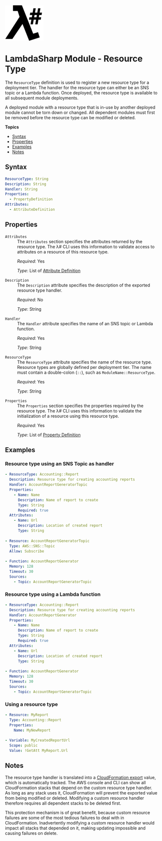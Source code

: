 ![λ#](LambdaSharp_v2_small.png)

# LambdaSharp Module - Resource Type

The `ResourceType` definition is used to register a new resource type for a deployment tier. The handler for the resource type can either be an SNS topic or a Lambda function. Once deployed, the resource type is available to all subsequent module deployments.

A deployed module with a resource type that is in-use by another deployed module cannot be torn down or changed. All dependent modules must first be removed before the resource type can be modified or deleted.

__Topics__
* [Syntax](#syntax)
* [Properties](#properties)
* [Examples](#examples)
* [Notes](#notes)

## Syntax

```yaml
ResourceType: String
Description: String
Handler: String
Properties:
  - PropertyDefinition
Attributes:
  - AttributeDefinition
```

## Properties

<dl>

<dt><code>Attributes</code></dt>
<dd>
The <code>Attributes</code> section specifies the attributes returned by the resource type. The λ# CLI uses this information to validate access to attributes on a resource of this resource type.

<i>Required</i>: Yes

<i>Type</i>: List of [Attribute Definition](Module-ResourceType-Attribute.md)
</dd>

<dt><code>Description</code></dt>
<dd>
The <code>Description</code> attribute specifies the description of the exported resource type handler.

<i>Required</i>: No

<i>Type</i>: String
</dd>

<dt><code>Handler</code></dt>
<dd>
The <code>Handler</code> attribute specifies the name of an SNS topic or Lambda function.

<i>Required</i>: Yes

<i>Type</i>: String
</dd>

<dt><code>ResourceType</code></dt>
<dd>
The <code>ResourceType</code> attribute specifies the name of the resource type. Resource types are globally defined per deployment tier. The name must contain a double-colon (<code>::</code>), such as <code>ModuleName::ResourceType</code>.

<i>Required</i>: Yes

<i>Type</i>: String
</dd>

<dt><code>Properties</code></dt>
<dd>
The <code>Properties</code> section specifies the properties required by the resource type. The λ# CLI uses this information to validate the initialization of a resource using this resource type.

<i>Required</i>: Yes

<i>Type</i>: List of [Property Definition](Module-ResourceType-Property.md)
</dd>

</dl>

## Examples

### Resource type using an SNS Topic as handler

```yaml
- ResourceType: Accounting::Report
  Description: Resource type for creating accounting reports
  Handler: AccountReportGeneratorTopic
  Properties:
    - Name: Name
      Description: Name of report to create
      Type: String
      Required: true
  Attributes:
    - Name: Url
      Description: Location of created report
      Type: String

- Resource: AccountReportGeneratorTopic
  Type: AWS::SNS::Topic
  Allow: Subscribe

- Function: AccountReportGenerator
  Memory: 128
  Timeout: 30
  Sources:
    - Topic: AccountReportGeneratorTopic
```

### Resource type using a Lambda function

```yaml
- ResourceType: Accounting::Report
  Description: Resource type for creating accounting reports
  Handler: AccountReportGenerator
  Properties:
    - Name: Name
      Description: Name of report to create
      Type: String
      Required: true
  Attributes:
    - Name: Url
      Description: Location of created report
      Type: String

- Function: AccountReportGenerator
  Memory: 128
  Timeout: 30
  Sources:
    - Topic: AccountReportGeneratorTopic
```

### Using a resource type

```yaml
- Resource: MyReport
  Type: Accounting::Report
  Properties:
    Name: MyNewReport

- Variable: MyCreatedReportUrl
  Scope: public
  Value: !GetAtt MyReport.Url
```

## Notes

The resource type handler is translated into a [CloudFormation export](https://docs.aws.amazon.com/AWSCloudFormation/latest/UserGuide/using-cfn-stack-exports.html) value, which is automatically tracked. The AWS console and CLI can show all CloudFormation stacks that depend on the custom resource type handler. As long as any stack uses it, CloudFormation will prevent the exported value from being modified or deleted. Modifying a custom resource handler therefore requires all dependent stacks to be deleted first.

This protection mechanism is of great benefit, because custom resource failures are some of the most tedious failures to deal with in CloudFormation. Inadvertently modifying a custom resource handler would impact all stacks that depended on it, making updating impossible and causing failures on delete.
